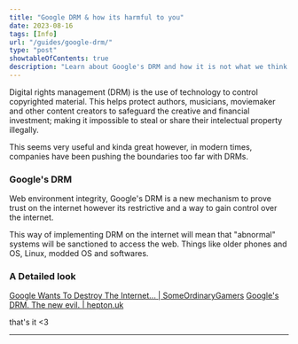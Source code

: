 ```yaml
---
title: "Google DRM & how its harmful to you"
date: 2023-08-16
tags: [Info]
url: "/guides/google-drm/"
type: "post"
showtableOfContents: true
description: "Learn about Google's DRM and how it is not what we think it is; A war for control."
---
```


Digital rights management (DRM) is the use of technology to control copyrighted material. This helps protect authors, musicians, moviemaker and other content creators to safeguard the creative and financial investment; making it impossible to steal or share their intelectual property illegally. 

This seems very useful and kinda great however, in modern times, companies have been pushing the boundaries too far with DRMs. 

### Google's DRM
Web environment integrity, Google's DRM is a new mechanism to prove trust on the internet however its restrictive and a way to gain control over the internet. 

This way of implementing DRM on the internet will mean that "abnormal" systems will be sanctioned to access the web. Things like older phones and OS, Linux, modded OS and softwares. 

### A Detailed look
[Google Wants To Destroy The Internet... | SomeOrdinaryGamers](https://www.youtube.com/watch?v=5joNRJ3C5ho)
[Google's DRM. The new evil. | hepton.uk](https://hepton.uk/blog/google-drm/)

that's it <3

----
